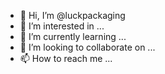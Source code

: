 - 👋 Hi, I’m @luckpackaging
- 👀 I’m interested in ...
- 🌱 I’m currently learning ...
- 💞️ I’m looking to collaborate on ...
- 📫 How to reach me ...

<!---
luckpackaging/luckpackaging is a ✨ special ✨ repository because its `README.md` (this file) appears on your GitHub profile.
You can click the Preview link to take a look at your changes.
--->

